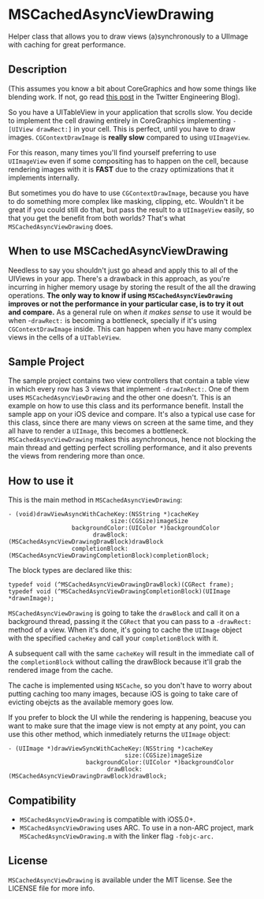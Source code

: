 # MSCachedAsyncViewDrawing

Helper class that allows you to draw views (a)synchronously to a UIImage with caching for great performance.

## Description

(This assumes you know a bit about CoreGraphics and how some things like blending work. If not, go read [this post](http://engineering.twitter.com/2012/02/simple-strategies-for-smooth-animation.html) in the Twitter Engineering Blog).

So you have a UITableView in your application that scrolls slow. You decide to implement the cell drawing entirely in CoreGraphics implementing ```-[UIView drawRect:]``` in your cell. This is perfect, until you have to draw images. ```CGContextDrawImage``` is **really slow** compared to using ```UIImageView```.

For this reason, many times you'll find yourself preferring to use ```UIImageView``` even if some compositing has to happen on the cell, because rendering images with it is **FAST** due to the crazy optimizations that it implements internally.

But sometimes you do have to use ```CGContextDrawImage```, because you have to do something more complex like masking, clipping, etc. Wouldn't it be great if you could still do that, but pass the result to a ```UIImageView``` easily, so that you get the benefit from both worlds? That's what ```MSCachedAsyncViewDrawing``` does.

## When to use MSCachedAsyncViewDrawing
Needless to say you shouldn't just go ahead and apply this to all of the UIViews in your app. There's a drawback in this approach, as you're incurring in higher memory usage by storing the result of the all the drawing operations.
**The only way to know if using `MSCachedAsyncViewDrawing` improves or not the performance in your particular case, is to try it out and compare.**
As a general rule on when *it makes sense* to use it would be when -`drawRect:` is becoming a bottleneck, specially if it's using `CGContextDrawImage` inside. This can happen when you have many complex views in the cells of a `UITableView`.

## Sample Project

The sample project contains two view controllers that contain a table view in which every row has 3 views that implement `-drawInRect:`. One of them uses ```MSCachedAsyncViewDrawing``` and the other one doesn't. This is an example on how to use this class and its performance benefit. Install the sample app on your iOS device and compare.
It's also a typical use case for this class, since there are many views on screen at the same time, and they all have to render a `UIImage`, this becomes a bottleneck. `MSCachedAsyncViewDrawing` makes this asynchronous, hence not blocking the main thread and getting perfect scrolling performance, and it also prevents the views from rendering more than once.

## How to use it

This is the main method in ```MSCachedAsyncViewDrawing```:

```objc
- (void)drawViewAsyncWithCacheKey:(NSString *)cacheKey
                             size:(CGSize)imageSize
                  backgroundColor:(UIColor *)backgroundColor
                        drawBlock:(MSCachedAsyncViewDrawingDrawBlock)drawBlock
                  completionBlock:(MSCachedAsyncViewDrawingCompletionBlock)completionBlock;
```

The block types are declared like this:

```objc
typedef void (^MSCachedAsyncViewDrawingDrawBlock)(CGRect frame);
typedef void (^MSCachedAsyncViewDrawingCompletionBlock)(UIImage *drawnImage);
```

```MSCachedAsyncViewDrawing``` is going to take the `drawBlock` and call it on a background thread, passing it the `CGRect` that you can pass to a `-drawRect:` method of a view. When it's done, it's going to cache the `UIImage` object with the specified `cacheKey` and call your `completionBlock` with it.

A subsequent call with the same `cacheKey` will result in the immediate call of the `completionBlock` without calling the drawBlock because it'll grab the rendered image from the cache.

The cache is implemented using `NSCache`, so you don't have to worry about putting caching too many images, because iOS is going to take care of evicting obejcts as the available memory goes low.

If you prefer to block the UI while the rendering is happening, beacuse you want to make sure that the image view is not empty at any point, you can use this other method, which inmediately returns the ```UIImage``` object:

```objc
- (UIImage *)drawViewSyncWithCacheKey:(NSString *)cacheKey
                                 size:(CGSize)imageSize
                      backgroundColor:(UIColor *)backgroundColor
                            drawBlock:(MSCachedAsyncViewDrawingDrawBlock)drawBlock;
```


## Compatibility
- ```MSCachedAsyncViewDrawing``` is compatible with iOS5.0+.
- ```MSCachedAsyncViewDrawing``` uses ARC. To use in a non-ARC project, mark ```MSCachedAsyncViewDrawing.m``` with the linker flag ```-fobjc-arc.```

## License
`MSCachedAsyncViewDrawing` is available under the MIT license. See the LICENSE file for more info.